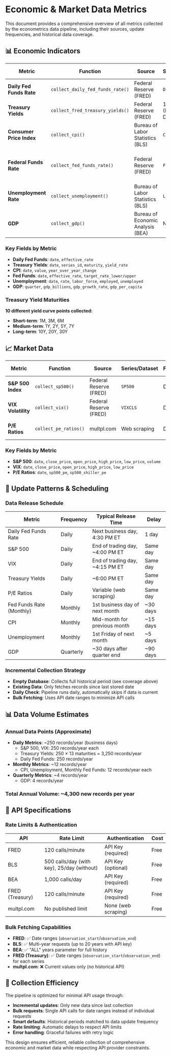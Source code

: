 # Economic & Market Data Metrics

This document provides a comprehensive overview of all metrics collected by the econometrics data pipeline, including their sources, update frequencies, and historical data coverage.

## 📊 Economic Indicators

| Metric | Function | Source | Series/Dataset | Frequency | Update Schedule | History | Database Table |
|--------|----------|--------|----------------|-----------|----------------|---------|----------------|
| **Daily Fed Funds Rate** | `collect_daily_fed_funds_rate()` | Federal Reserve (FRED) | `DFF` | Daily | Next business day | 2 years | `daily_federal_funds_rate` |
| **Treasury Yields** | `collect_fred_treasury_yields()` | Federal Reserve (FRED) | 10 series (DGS1MO-DGS30) | Daily | End of business day | 5 years | `fred_treasury_yields` |
| **Consumer Price Index** | `collect_cpi()` | Bureau of Labor Statistics (BLS) | `CUUR0000SA0` | Monthly | Mid-month for previous month | 10 years | `consumer_price_index` |
| **Federal Funds Rate** | `collect_fed_funds_rate()` | Federal Reserve (FRED) | `FEDFUNDS` | Monthly | 1st business day of next month | 10 years | `federal_funds_rate` |
| **Unemployment Rate** | `collect_unemployment()` | Bureau of Labor Statistics (BLS) | `LNS14000000` | Monthly | 1st Friday of next month | 10 years | `unemployment_rate` |
| **GDP** | `collect_gdp()` | Bureau of Economic Analysis (BEA) | NIPA T10101 | Quarterly | ~30 days after quarter end | All years | `gross_domestic_product` |

### Key Fields by Metric
- **Daily Fed Funds**: `date`, `effective_rate`
- **Treasury Yields**: `date`, `series_id`, `maturity`, `yield_rate`
- **CPI**: `date`, `value`, `year_over_year_change`
- **Fed Funds**: `date`, `effective_rate`, `target_rate_lower/upper`
- **Unemployment**: `date`, `rate`, `labor_force`, `employed`, `unemployed`
- **GDP**: `quarter`, `gdp_billions`, `gdp_growth_rate`, `gdp_per_capita`

### Treasury Yield Maturities
**10 different yield curve points collected:**
- **Short-term**: 1M, 3M, 6M
- **Medium-term**: 1Y, 2Y, 5Y, 7Y  
- **Long-term**: 10Y, 20Y, 30Y

## 📈 Market Data

| Metric | Function | Source | Series/Dataset | Frequency | Update Schedule | History | Database Table |
|--------|----------|--------|----------------|-----------|----------------|---------|----------------|
| **S&P 500 Index** | `collect_sp500()` | Federal Reserve (FRED) | `SP500` | Daily | End of trading day | 10 years | `sp500_index` |
| **VIX Volatility** | `collect_vix()` | Federal Reserve (FRED) | `VIXCLS` | Daily | End of trading day | 10 years | `vix_index` |
| **P/E Ratios** | `collect_pe_ratios()` | multpl.com | Web scraping | Daily | Variable (scraping dependent) | Daily snapshots | `pe_ratios` |

### Key Fields by Metric
- **S&P 500**: `date`, `close_price`, `open_price`, `high_price`, `low_price`, `volume`
- **VIX**: `date`, `close_price`, `open_price`, `high_price`, `low_price`
- **P/E Ratios**: `date`, `sp500_pe`, `sp500_shiller_pe`

## 🔄 Update Patterns & Scheduling

### Data Release Schedule
| Metric | Frequency | Typical Release Time | Delay |
|--------|-----------|---------------------|-------|
| Daily Fed Funds Rate | Daily | Next business day, 4:30 PM ET | 1 day |
| S&P 500 | Daily | End of trading day, ~4:00 PM ET | Same day |
| VIX | Daily | End of trading day, ~4:15 PM ET | Same day |
| Treasury Yields | Daily | ~6:00 PM ET | Same day |
| P/E Ratios | Daily | Variable (web scraping) | Same day |
| Fed Funds Rate (Monthly) | Monthly | 1st business day of next month | ~30 days |
| CPI | Monthly | Mid-month for previous month | ~15 days |
| Unemployment | Monthly | 1st Friday of next month | ~5 days |
| GDP | Quarterly | ~30 days after quarter end | ~90 days |

### Incremental Collection Strategy
- **Empty Database**: Collects full historical period (see coverage above)
- **Existing Data**: Only fetches records since last stored date
- **Daily Check**: Pipeline runs daily, automatically skips if data is current
- **Bulk Fetching**: Uses API date ranges to minimize API calls

## 📊 Data Volume Estimates

### Annual Data Points (Approximate)
- **Daily Metrics**: ~250 records/year (business days)
  - S&P 500, VIX: 250 records/year each
  - Treasury Yields: 250 × 13 maturities = 3,250 records/year
  - Daily Fed Funds: 250 records/year
- **Monthly Metrics**: ~12 records/year
  - CPI, Unemployment, Monthly Fed Funds: 12 records/year each
- **Quarterly Metrics**: ~4 records/year
  - GDP: 4 records/year

### Total Annual Volume: ~4,300 new records per year

## 🔧 API Specifications

### Rate Limits & Authentication
| API | Rate Limit | Authentication | Cost |
|-----|------------|----------------|------|
| FRED | 120 calls/minute | API Key (required) | Free |
| BLS | 500 calls/day (with key), 25/day (without) | API Key (optional) | Free |
| BEA | 1,000 calls/day | API Key (required) | Free |
| FRED (Treasury) | 120 calls/minute | API Key (required) | Free |
| multpl.com | No published limit | None (web scraping) | Free |

### Bulk Fetching Capabilities
- **FRED**: ✅ Date ranges (`observation_start`/`observation_end`)
- **BLS**: ✅ Multi-year requests (up to 20 years with API key)
- **BEA**: ✅ "ALL" years parameter for full history
- **FRED (Treasury)**: ✅ Date ranges (`observation_start`/`observation_end`) for each series
- **multpl.com**: ❌ Current values only (no historical API)

## 🎯 Collection Efficiency

The pipeline is optimized for minimal API usage through:
- **Incremental updates**: Only new data since last collection
- **Bulk requests**: Single API calls for date ranges instead of individual requests
- **Smart defaults**: Historical periods matched to data update frequency
- **Rate limiting**: Automatic delays to respect API limits
- **Error handling**: Graceful failures with retry logic

This design ensures efficient, reliable collection of comprehensive economic and market data while respecting API provider constraints.